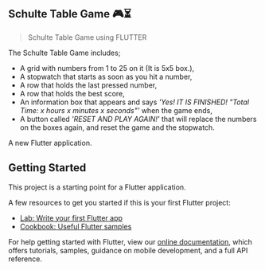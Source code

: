 ## Schulte Table Game 🎮⏳

> Schulte Table Game using FLUTTER

The Schulte Table Game includes;
- A grid with numbers from 1 to 25 on it (It is 5x5 box.),
- A stopwatch that starts as soon as you hit a number, 
- A row that holds the last pressed number, 
- A row that holds the best score, 
- An information box that appears and says *'Yes! IT IS FINISHED! "Total Time: x hours x minutes x seconds"'* when the game ends,
- A button called *'RESET AND PLAY AGAIN!'* that will replace the numbers on the boxes again, and reset the game and the stopwatch.

A new Flutter application.
## Getting Started

This project is a starting point for a Flutter application.

A few resources to get you started if this is your first Flutter project:

- [Lab: Write your first Flutter app](https://flutter.dev/docs/get-started/codelab)
- [Cookbook: Useful Flutter samples](https://flutter.dev/docs/cookbook)

For help getting started with Flutter, view our
[online documentation](https://flutter.dev/docs), which offers tutorials,
samples, guidance on mobile development, and a full API reference.
